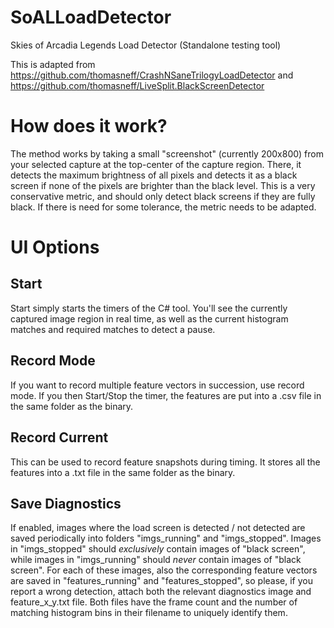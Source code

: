 # SoALLoadDetector
Skies of Arcadia Legends Load Detector (Standalone testing tool)

This is adapted from https://github.com/thomasneff/CrashNSaneTrilogyLoadDetector and https://github.com/thomasneff/LiveSplit.BlackScreenDetector

# How does it work?
The method works by taking a small "screenshot" (currently 200x800) from your selected capture at the top-center of the capture region. There, it detects the maximum brightness of all pixels and detects it as a black screen if none of the pixels are brighter than the black level. This is a very conservative metric, and should only detect black screens if they are fully black. If there is need for some tolerance, the metric needs to be adapted.

# UI Options
## Start
Start simply starts the timers of the C# tool. You'll see the currently captured image region in real time, as well as the current histogram matches and required matches to detect a pause.

## Record Mode
If you want to record multiple feature vectors in succession, use record mode. If you then Start/Stop the timer, the features are put into a .csv file in the same folder as the binary.

## Record Current
This can be used to record feature snapshots during timing. It stores all the features into a .txt file in the same folder as the binary.

## Save Diagnostics
If enabled, images where the load screen is detected / not detected are saved periodically into folders "imgs_running" and "imgs_stopped". Images in "imgs_stopped" should *exclusively* contain images of "black screen", while images in "imgs_running" should *never* contain images of "black screen".
For each of these images, also the corresponding feature vectors are saved in "features_running" and "features_stopped", so please, if you report a wrong detection, attach both the relevant diagnostics image and feature_x_y.txt file. Both files have the frame count and the number of matching histogram bins in their filename to uniquely identify them.

